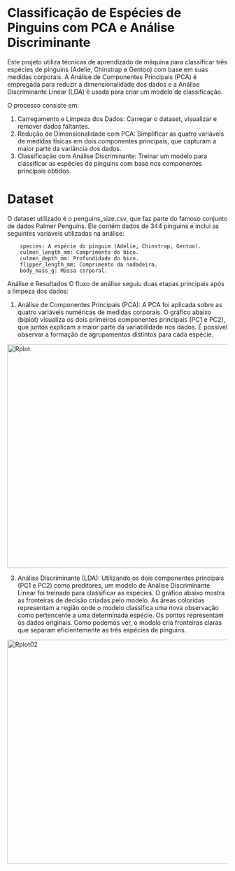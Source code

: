 # Classificação de Espécies de Pinguins com PCA e Análise Discriminante
Este projeto utiliza técnicas de aprendizado de máquina para classificar três espécies de pinguins (Adelie, Chinstrap e Gentoo) com base em suas medidas corporais. A Análise de Componentes Principais (PCA) é empregada para reduzir a dimensionalidade dos dados e a Análise Discriminante Linear (LDA) é usada para criar um modelo de classificação.

O processo consiste em:

1. Carregamento e Limpeza dos Dados: Carregar o dataset, visualizar e remover dados faltantes.
2. Redução de Dimensionalidade com PCA: Simplificar as quatro variáveis de medidas físicas em dois componentes principais, que capturam a maior parte da variância dos dados.
3. Classificação com Análise Discriminante: Treinar um modelo para classificar as espécies de pinguins com base nos componentes principais obtidos.

# Dataset
O dataset utilizado é o penguins_size.csv, que faz parte do famoso conjunto de dados Palmer Penguins. Ele contém dados de 344 pinguins e inclui as seguintes variáveis utilizadas na análise:

		species: A espécie do pinguim (Adelie, Chinstrap, Gentoo).
		culmen_length_mm: Comprimento do bico.
		culmen_depth_mm: Profundidade do bico.
		flipper_length_mm: Comprimento da nadadeira.
		body_mass_g: Massa corporal.

Análise e Resultados
O fluxo de análise seguiu duas etapas principais após a limpeza dos dados:

1. Análise de Componentes Principais (PCA):
A PCA foi aplicada sobre as quatro variáveis numéricas de medidas corporais. O gráfico abaixo (biplot) visualiza os dois primeiros componentes principais (PC1 e PC2), que juntos explicam a maior parte da variabilidade nos dados. É possível observar a formação de agrupamentos distintos para cada espécie.
<img width="627" height="512" alt="Rplot" src="https://github.com/user-attachments/assets/2716ae04-1c66-42e5-ae8d-0531da39d53b" />

3. Análise Discriminante (LDA):
Utilizando os dois componentes principais (PC1 e PC2) como preditores, um modelo de Análise Discriminante Linear foi treinado para classificar as espécies. O gráfico abaixo mostra as fronteiras de decisão criadas pelo modelo. As áreas coloridas representam a região onde o modelo classifica uma nova observação como pertencente a uma determinada espécie. Os pontos representam os dados originais.
Como podemos ver, o modelo cria fronteiras claras que separam eficientemente as três espécies de pinguins.
<img width="627" height="512" alt="Rplot02" src="https://github.com/user-attachments/assets/b48f1221-52b8-4d1e-9217-0aa268f993fa" />
